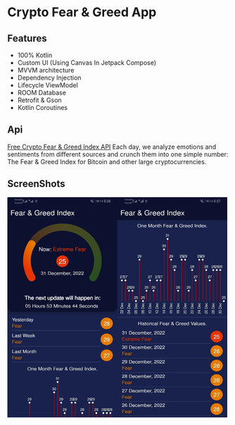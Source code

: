 # Crypto Fear & Greed App

## Features
* 100% Kotlin
* Custom UI (Using Canvas In Jetpack Compose)
* MVVM architecture
* Dependency Injection
* Lifecycle ViewModel
* ROOM Database
* Retrofit & Gson
* Kotlin Coroutines

## Api
<a href="https://alternative.me/crypto/fear-and-greed-index/#api">Free Crypto Fear & Greed Index API</a>
 Each day, we analyze emotions and sentiments from different sources and crunch them into one simple number: The Fear & Greed Index for Bitcoin and other large cryptocurrencies.

## ScreenShots
<img src="/screenshots/screenshot0.jpg" width="250" height="500"><img src="/screenshots/screenshot1.jpg" width="250" height="500">
